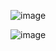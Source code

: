 
![image](https://github.com/user-attachments/assets/ac7c4bc1-6816-41b2-a165-ba4c0b23fdc3)

![image](https://github.com/user-attachments/assets/03b93d67-9c16-4221-b1a6-3ad1fc0d7825)
